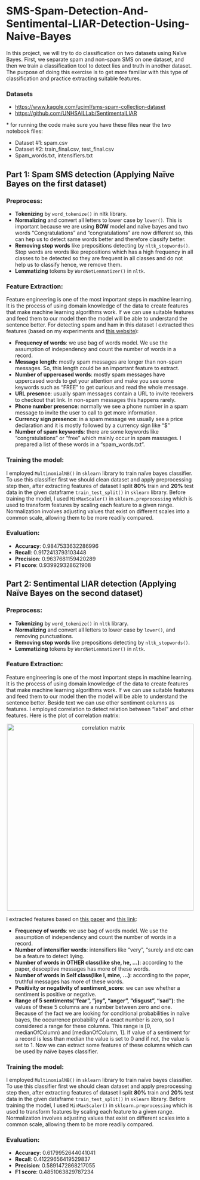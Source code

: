# SMS-Spam-Detection-And-Sentimental-LIAR-Detection-Using-Naive-Bayes

In this project, we will try to do classification on two datasets using Naïve Bayes. First, we separate spam and non-spam SMS on one dataset, and then we train a classification tool to detect lies and truth in another dataset. The purpose of doing this exercise is to get more familiar with this type of classification and practice extracting suitable features.

### Datasets

* https://www.kaggle.com/uciml/sms-spam-collection-dataset
* https://github.com/UNHSAILLab/SentimentalLIAR

\* for running the code make sure you have these files near the two notebook files:
* Dataset #1: spam.csv
* Dataset #2: train_final.csv, test_final.csv
* Spam_words.txt, intensifiers.txt

## Part 1: Spam SMS detection (Applying Naïve Bayes on the first dataset)
### Preprocess:
  * **Tokenizing** by `word_tokenize()` in nltk library.
  * **Normalizing** and convert all letters to lower case by `lower()`. This is important because we are using **BOW** model and naïve bayes and two words “Congratulations” and “congratulations” are now different so, this can hep us to detect same words better and therefore classify better.
  * **Removing stop words** like prepositions detecting by `nltk_stopwords()`. Stop words are words like prepositions which has a high frequency in all classes to be detected so they are frequent in all classes and do not help us to classify hence, we remove them.
  * **Lemmatizing** tokens by `WordNetLemmatizer()` in `nltk`.
  
### Feature Extraction:
Feature engineering is one of the most important steps in machine learning. It is the process of using domain knowledge of the data to create features that make machine learning algorithms work. If we can use suitable features and feed them to our model then the model will be able to understand the sentence better. For detecting spam and ham in this dataset I extracted thes features (based on my experiments and [this website](https://www.researchgate.net/figure/List-of-extracted-features-for-spam-and-ham-messages_tbl2_340607093)):
  * **Frequency of words**: we use bag of words model. We use the assumption of independency and count the number of words in a record.
  * **Message length**: mostly spam messages are longer than non-spam messages. So, this length could be an important feature to extract.
  * **Number of uppercased words**: mostly spam messages have uppercased words to get your attention and make you see some keywords such as “FREE” to get curious and read the whole message.
  * **URL presence**: usually spam messages contain a URL to invite receivers to checkout that link. In non-spam messages this happens rarely.
  * **Phone number presence**: normally we see a phone number in a spam message to invite the user to call to get more information.
  * **Currency sign presence**: in a spam message we usually see a price declaration and it is mostly followed by a currency sign like “$”
  * **Number of spam keywords**: there are some keywords like “congratulations” or “free” which mainly occur in spam massages. I prepared a list of these words in a “spam_words.txt”.



  
### Training the model:
I employed `MultinomialNB()` in `sklearn` library to train naïve bayes classifier. To use this
classifier first we should clean dataset and apply preprocessing step then, after extracting features
of dataset I split **80%** train and **20%** test data in the given dataframe `train_test_split()` in `sklearn`
library. Before training the model, I used `MinMaxScaler()` in `sklearn.preprocessing` which is
used to transform features by scaling each feature to a given range. Normalization involves
adjusting values that exist on different scales into a common scale, allowing them to be more
readily compared.

### Evaluation:
  * **Accuracy**: 0.9847533632286996
  * **Recall**: 0.9172413793103448
  * **Precision**: 0.9637681159420289
  * **F1 score**: 0.939929328621908
  
## Part 2: Sentimental LIAR detection (Applying Naïve Bayes on the second dataset)
### Preprocess: 
  * **Tokenizing** by `word_tokenize()` in `nltk` library.
  * **Normalizing** and convert all letters to lower case by `lower()`, and removing punctuations.
  * **Removing stop words** like prepositions detecting by `nltk_stopwords()`.
  * **Lemmatizing** tokens by `WordNetLemmatizer()` in `nltk`.
  
### Feature Extraction:
Feature engineering is one of the most important steps in machine learning. It is the process of using domain knowledge of the data to create features that make machine learning algorithms work. If we can use suitable features and feed them to our model then the model will be able to understand the sentence better. Beside text we can use other sentiment columns as features. I employed correlation to detect relation between “label” and other features. Here is the plot of correlation matrix:

<p align="center">
    <img width="500" src="https://user-images.githubusercontent.com/69076293/227918203-f9723a10-b2d1-4130-9c61-52c8062564f5.png" alt="correlation matrix">
</p>

I extracted features based on [this paper](https://dl.acm.org/doi/pdf/10.5555/1667583.1667679) and [this link](https://research.signal-ai.com/assets/Deception_Detection_with_NLP.pdf):
  * **Frequency of words**: we use bag of words model. We use the assumption of independency and count the number of words in a record.
  * **Number of intensifier words**: intensifiers like “very”, “surely and etc can be a feature to detect liying.
  * **Number of words in OTHER class(like she, he, …)**: according to the paper, desceptive messages has more of these words.
  * **Number of words in Self class(like I, mine, …)**: according to the paper, truthful messages has more of these words.
  * **Positivity or negativity of sentiment_score**: we can see whether a sentiment is positive or negative.
  * **Range of 5 sentiments(“fear”, “joy”, “anger”, “disgust”, “sad”)**: the values of these 5 columns are a number between zero and one. Because of the fact we are looking for conditional probabilities in naïve bayes, the occurrence probability of a exact number is zero, so I considered a range for these columns. This range is [0, medianOfColumn) and [medianOfColumn, 1]. If value of a sentiment for a record is less than median the value is set to 0 and if not, the value is set to 1. Now we can extract some features of these columns which can be used by naïve bayes classifier.

### Training the model:
I employed `MultinomialNB()` in `sklearn` library to train naïve bayes classifier. To use this
classifier first we should clean dataset and apply preprocessing step then, after extracting features
of dataset I split **80%** train and **20%** test data in the given dataframe `train_test_split()` in `sklearn`
library. Before training the model, I used `MinMaxScaler()` in `sklearn.preprocessing` which is
used to transform features by scaling each feature to a given range. Normalization involves
adjusting values that exist on different scales into a common scale, allowing them to be more
readily compared.

### Evaluation:
  * **Accuracy**: 0.6179952644041041
  * **Recall**: 0.41229656419529837
  * **Precision**: 0.5891472868217055
  * **F1 score**: 0.4851063829787234
